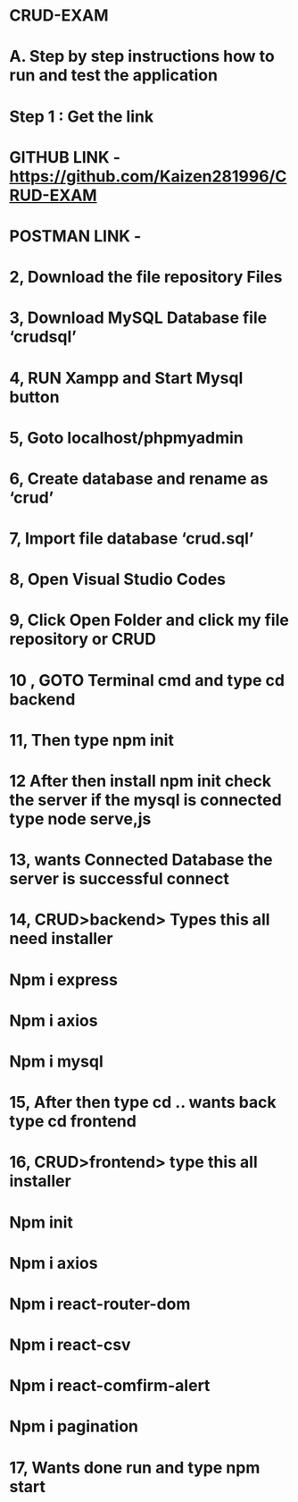 # CRUD-EXAM
# A. Step by step instructions how to run  and test the application

# Step 1 : Get the link
# GITHUB LINK  - https://github.com/Kaizen281996/CRUD-EXAM
# POSTMAN LINK - 

# 2, Download the file repository Files
# 3, Download MySQL Database file ‘crudsql’
# 4, RUN Xampp and Start Mysql button
# 5, Goto localhost/phpmyadmin
# 6, Create database and rename as ‘crud’
# 7, Import file database ‘crud.sql’
# 8, Open Visual Studio Codes
# 9, Click Open Folder and click my file repository or CRUD
# 10 , GOTO Terminal cmd and type cd backend
# 11, Then type npm init
# 12 After then install npm init check the server if the mysql is connected type node serve,js
# 13, wants Connected Database the server is successful connect
# 14, CRUD>backend> Types this all need installer
#   Npm i express
#   Npm i axios
# 	Npm i mysql
# 15, After then type cd .. wants back type cd frontend 
# 16, CRUD>frontend> type this all installer
#	Npm init
#	Npm i axios
#	Npm i react-router-dom
#	Npm i react-csv
#	Npm i react-comfirm-alert
#	Npm i pagination

# 17, Wants done run and type npm start

